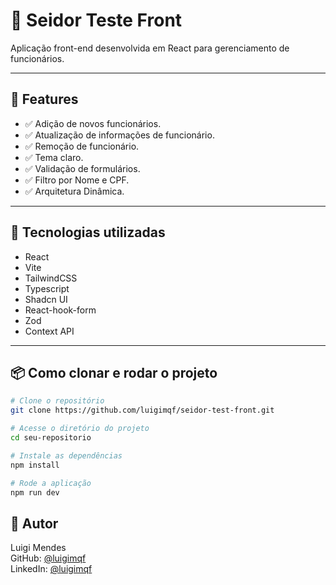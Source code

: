 # 📱 Seidor Teste Front

Aplicação front-end desenvolvida em React para gerenciamento de funcionários.

---

## 🚀 Features

- ✅ Adição de novos funcionários.
- ✅ Atualização de informações de funcionário.
- ✅ Remoção de funcionário.
- ✅ Tema claro.
- ✅ Validação de formulários.
- ✅ Filtro por Nome e CPF.
- ✅ Arquitetura Dinâmica.

---

## 🧰 Tecnologias utilizadas

- React
- Vite
- TailwindCSS
- Typescript
- Shadcn UI
- React-hook-form
- Zod
- Context API

---

## 📦 Como clonar e rodar o projeto

```bash
# Clone o repositório
git clone https://github.com/luigimqf/seidor-test-front.git

# Acesse o diretório do projeto
cd seu-repositorio

# Instale as dependências
npm install

# Rode a aplicação
npm run dev
```

## 👤 Autor
Luigi Mendes \
GitHub: [@luigimqf](https://github.com/luigimqf) \
LinkedIn: [@luigimqf](https://www.linkedin.com/in/luigimqf/) 